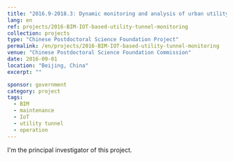 ```yaml
---
title: "2016.9-2018.3: Dynamic monitoring and analysis of urban utility tunnels based on BIM and IoT"
lang: en
ref: projects/2016-BIM-IOT-based-utility-tunnel-monitoring
collection: projects
type: "Chinese Postdoctoral Science Foundation Project"
permalink: /en/projects/2016-BIM-IOT-based-utility-tunnel-monitoring
venue: "Chinese Postdoctoral Science Foundation Commission"
date: 2016-09-01
location: "Beijing, China"
excerpt: ""

sponsor: government
category: project
tags: 
  - BIM
  - maintenance
  - IoT
  - utility tunnel
  - operation
---
```


I'm the principal investigator of this project.